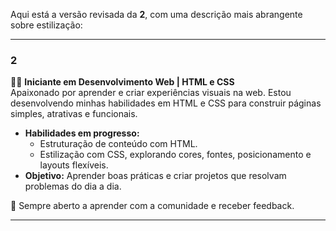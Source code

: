 Aqui está a versão revisada da **2**, com uma descrição mais abrangente sobre estilização:  

---

### 2  
👨‍💻 **Iniciante em Desenvolvimento Web | HTML e CSS**  
Apaixonado por aprender e criar experiências visuais na web. Estou desenvolvendo minhas habilidades em HTML e CSS para construir páginas simples, atrativas e funcionais.  

- **Habilidades em progresso:**  
  - Estruturação de conteúdo com HTML.  
  - Estilização com CSS, explorando cores, fontes, posicionamento e layouts flexíveis.  
- **Objetivo:** Aprender boas práticas e criar projetos que resolvam problemas do dia a dia.  

🚀 Sempre aberto a aprender com a comunidade e receber feedback.  

---

<Evoluir sempre>
<!---
Arthurbatp/Arthurbatp is a ✨ special ✨ repository because its `README.md` (this file) appears on your GitHub profile.
You can click the Preview link to take a look at your changes.
--->
